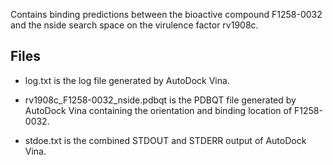 Contains binding predictions between the bioactive compound F1258-0032 and the nside search space on the virulence factor rv1908c.

## Files

- log.txt is the log file generated by AutoDock Vina.

- rv1908c_F1258-0032_nside.pdbqt is the PDBQT file generated by AutoDock Vina containing the orientation and binding location of F1258-0032.

- stdoe.txt is the combined STDOUT and STDERR output of AutoDock Vina.

